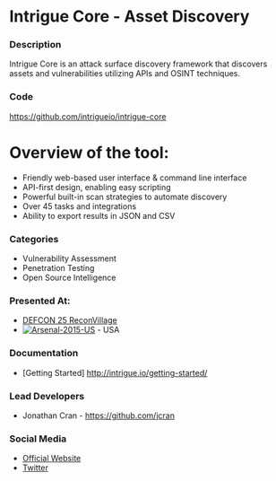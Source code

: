# Intrigue Core - Asset Discovery

### Description
Intrigue Core is an attack surface discovery framework that discovers assets and vulnerabilities utilizing APIs and OSINT techniques.

### Code
https://github.com/intrigueio/intrigue-core

# Overview of the tool:
* Friendly web-based user interface & command line interface
* API-first design, enabling easy scripting
* Powerful built-in scan strategies to automate discovery
* Over 45 tasks and integrations
* Ability to export results in JSON and CSV

### Categories
* Vulnerability Assessment
* Penetration Testing
* Open Source Intelligence

### Presented At:
* [DEFCON 25 ReconVillage](http://reconvillage.org/attack-surface-discovery-with-intrigue/)
* [![Arsenal-2015-US](https://rawgit.com/toolswatch/badges/master/arsenal/usa/2015.svg)](https://www.blackhat.com/us-15/arsenal.html#intrigue) - USA

### Documentation
 * [Getting Started] http://intrigue.io/getting-started/

### Lead Developers
* Jonathan Cran - https://github.com/jcran

### Social Media
* [Official Website](https://intrigue.io/)
* [Twitter](https://twitter.com/intrigueio)
